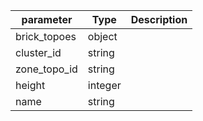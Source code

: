 | parameter | Type | Description |
| ----------- | ----------- |----------- |
| brick_topoes  |  object  |    |
| cluster_id  |  string  |    |
| zone_topo_id  |  string  |    |
| height  |  integer  |    |
| name  |  string  |    |